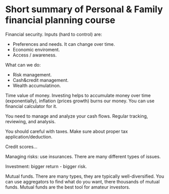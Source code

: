 # Short summary of Personal & Family financial planning course

Financial security. Inputs (hard to control) are:

*    Preferences and needs. It can change over time.
*    Economic enviroment.
*    Access / awareness.

What can we do:

*    Risk management.
*    Cash&credit management.
*    Wealth accumulatinon.

Time value of money. Investing helps to accumulate money over time (exponentially), inflation (prices growth) burns our money.
You can use financial calculator for it.

You need to manage and analyze your cash flows. Regular tracking, reviewing, and analysis.

You should careful with taxes. Make sure about proper tax application/deduction.

Credit scores...

Managing risks: use insurances. There are many different types of issues.

Investment: bigger return - bigger risk.

Mutual funds. There are many types, they are typically well-diversified. You can use aggregators to find what do you want, there thousands 
of mutual funds. Mutual funds are the best tool for amateur investors.
